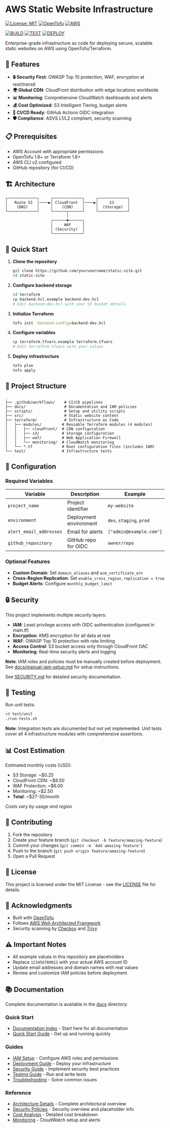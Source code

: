 # AWS Static Website Infrastructure

[![License: MIT](https://img.shields.io/badge/License-MIT-yellow.svg)](https://opensource.org/licenses/MIT)
[![OpenTofu](https://img.shields.io/badge/OpenTofu-1.6%2B-blue)](https://opentofu.org/)
[![AWS](https://img.shields.io/badge/AWS-Well--Architected-orange)](https://aws.amazon.com/architecture/well-architected/)

[![BUILD](https://github.com/celtikill/static-site/actions/workflows/build.yml/badge.svg)](https://github.com/celtikill/static-site/actions/workflows/build.yml)
[![TEST](https://github.com/celtikill/static-site/actions/workflows/test.yml/badge.svg)](https://github.com/celtikill/static-site/actions/workflows/test.yml)
[![DEPLOY](https://github.com/celtikill/static-site/actions/workflows/deploy.yml/badge.svg)](https://github.com/celtikill/static-site/actions/workflows/deploy.yml)

Enterprise-grade infrastructure as code for deploying secure, scalable static websites on AWS using OpenTofu/Terraform.

## 🚀 Features

- **🔒 Security First**: OWASP Top 10 protection, WAF, encryption at rest/transit
- **🌍 Global CDN**: CloudFront distribution with edge locations worldwide
- **📊 Monitoring**: Comprehensive CloudWatch dashboards and alerts
- **💰 Cost Optimized**: S3 Intelligent Tiering, budget alerts
- **🔄 CI/CD Ready**: GitHub Actions OIDC integration
- **🛡️ Compliance**: ASVS L1/L2 compliant, security scanning

## 📋 Prerequisites

- AWS Account with appropriate permissions
- OpenTofu 1.6+ or Terraform 1.6+
- AWS CLI v2 configured
- GitHub repository (for CI/CD)

## 🏗️ Architecture

```
┌─────────────┐     ┌─────────────┐     ┌─────────────┐
│   Route 53  │────▶│ CloudFront  │────▶│     S3      │
│    (DNS)    │     │    (CDN)    │     │  (Storage)  │
└─────────────┘     └──────┬──────┘     └─────────────┘
                           │
                    ┌──────▼──────┐
                    │     WAF     │
                    │ (Security)  │
                    └─────────────┘
```

## 🚀 Quick Start

1. **Clone the repository**
   ```bash
   git clone https://github.com/yourusername/static-site.git
   cd static-site
   ```

2. **Configure backend storage**
   ```bash
   cd terraform
   cp backend.hcl.example backend-dev.hcl
   # Edit backend-dev.hcl with your S3 bucket details
   ```

3. **Initialize Terraform**
   ```bash
   tofu init -backend-config=backend-dev.hcl
   ```

4. **Configure variables**
   ```bash
   cp terraform.tfvars.example terraform.tfvars
   # Edit terraform.tfvars with your values
   ```

5. **Deploy infrastructure**
   ```bash
   tofu plan
   tofu apply
   ```

## 📁 Project Structure

```
.
├── .github/workflows/    # CI/CD pipelines
├── docs/                 # Documentation and IAM policies
├── scripts/              # Setup and utility scripts
├── src/                  # Static website content
├── terraform/            # Infrastructure as Code
│   ├── modules/         # Reusable Terraform modules (4 modules)
│   │   ├── cloudfront/  # CDN configuration
│   │   ├── s3/          # Storage configuration
│   │   ├── waf/         # Web Application Firewall
│   │   └── monitoring/  # CloudWatch monitoring
│   └── *.tf             # Root configuration files (includes IAM)
└── test/                # Infrastructure tests
```

## 🔧 Configuration

### Required Variables

| Variable | Description | Example |
|----------|-------------|---------|
| `project_name` | Project identifier | `my-website` |
| `environment` | Deployment environment | `dev`, `staging`, `prod` |
| `alert_email_addresses` | Email for alerts | `["admin@example.com"]` |
| `github_repository` | GitHub repo for OIDC | `owner/repo` |

### Optional Features

- **Custom Domain**: Set `domain_aliases` and `acm_certificate_arn`
- **Cross-Region Replication**: Set `enable_cross_region_replication = true`
- **Budget Alerts**: Configure `monthly_budget_limit`

## 🔒 Security

This project implements multiple security layers:

- **IAM**: Least privilege access with OIDC authentication (configured in main.tf)
- **Encryption**: KMS encryption for all data at rest
- **WAF**: OWASP Top 10 protection with rate limiting
- **Access Control**: S3 bucket access only through CloudFront OAC
- **Monitoring**: Real-time security alerts and logging

**Note**: IAM roles and policies must be manually created before deployment. See [docs/manual-iam-setup.md](docs/manual-iam-setup.md) for setup instructions.

See [SECURITY.md](SECURITY.md) for detailed security documentation.

## 🧪 Testing

Run unit tests:
```bash
cd test/unit
./run-tests.sh
```

**Note**: Integration tests are documented but not yet implemented. Unit tests cover all 4 infrastructure modules with comprehensive assertions.

## 📊 Cost Estimation

Estimated monthly costs (USD):
- S3 Storage: ~$0.25
- CloudFront CDN: ~$8.50
- WAF Protection: ~$6.00
- Monitoring: ~$2.50
- **Total**: ~$27-30/month

*Costs vary by usage and region*

## 🤝 Contributing

1. Fork the repository
2. Create your feature branch (`git checkout -b feature/amazing-feature`)
3. Commit your changes (`git commit -m 'Add amazing feature'`)
4. Push to the branch (`git push origin feature/amazing-feature`)
5. Open a Pull Request

## 📝 License

This project is licensed under the MIT License - see the [LICENSE](LICENSE) file for details.

## 🙏 Acknowledgments

- Built with [OpenTofu](https://opentofu.org/)
- Follows [AWS Well-Architected Framework](https://aws.amazon.com/architecture/well-architected/)
- Security scanning by [Checkov](https://www.checkov.io/) and [Trivy](https://trivy.dev/)

## ⚠️ Important Notes

- All example values in this repository are placeholders
- Replace `123456789012` with your actual AWS account ID
- Update email addresses and domain names with real values
- Review and customize IAM policies before deployment

## 📚 Documentation

Complete documentation is available in the [docs](docs/) directory:

### Quick Start
- [Documentation Index](docs/README.md) - Start here for all documentation
- [Quick Start Guide](docs/quick-start.md) - Get up and running quickly

### Guides
- [IAM Setup](docs/guides/iam-setup.md) - Configure AWS roles and permissions
- [Deployment Guide](docs/guides/deployment-guide.md) - Deploy your infrastructure
- [Security Guide](docs/guides/security-guide.md) - Implement security best practices
- [Testing Guide](docs/guides/testing-guide.md) - Run and write tests
- [Troubleshooting](docs/guides/troubleshooting.md) - Solve common issues

### Reference
- [Architecture Details](ARCHITECTURE.md) - Complete architectural overview
- [Security Policies](SECURITY.md) - Security overview and placeholder info
- [Cost Analysis](docs/reference/cost-estimation.md) - Detailed cost breakdown
- [Monitoring](docs/reference/monitoring.md) - CloudWatch setup and alerts